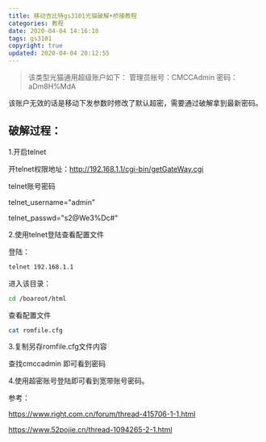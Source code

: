 ```yaml
---
title: 移动吉比特gs3101光猫破解+桥接教程
categories: 教程
date: 2020-04-04 14:16:18
tags: gs3101
copyright: true 
updated: 2020-04-04 20:12:55
---
```


>该类型光猫通用超级账户如下： 管理员账号：CMCCAdmin 密码：aDm8H%MdA

该账户无效的话是移动下发参数时修改了默认超密，需要通过破解拿到最新密码。


## 破解过程：

1.开启telnet

开telnet权限地址：http://192.168.1.1/cgi-bin/getGateWay.cgi

telnet账号密码

telnet_username="admin"

telnet_passwd="s2@We3%Dc#"

<!--more-->

2.使用telnet登陆查看配置文件

登陆：

``` bash
telnet 192.168.1.1
```

进入该目录：

``` bash
cd /boaroot/html
```

查看配置文件

``` bash
cat romfile.cfg
```

3.复制另存romfile.cfg文件内容

查找cmccadmin 即可看到密码

4.使用超密账号登陆即可看到宽带账号密码。

参考：

https://www.right.com.cn/forum/thread-415706-1-1.html

https://www.52pojie.cn/thread-1094265-2-1.html


